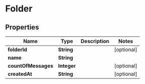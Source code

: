 # Folder

## Properties
Name | Type | Description | Notes
------------ | ------------- | ------------- | -------------
**folderId** | **String** |  |  [optional]
**name** | **String** |  | 
**countOfMessages** | **Integer** |  |  [optional]
**createdAt** | **String** |  |  [optional]
